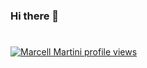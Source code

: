 ### Hi there 👋

#
[![Marcell Martini profile views](https://u8views.com/api/v1/github/profiles/1556478/views/day-week-month-total-count.svg)](https://u8views.com/github/marcellmartini)

<!--START_SECTION:activity-->

<!--
**marcellmartini/marcellmartini** is a ✨ _special_ ✨ repository because its `README.md` (this file) appears on your GitHub profile.

Here are some ideas to get you started:

- 🔭 I’m currently working on ...
- 🌱 I’m currently learning ...
- 👯 I’m looking to collaborate on ...
- 🤔 I’m looking for help with ...
- 💬 Ask me about ...
- 📫 How to reach me: ...
- 😄 Pronouns: ...
- ⚡ Fun fact: ...
-->
